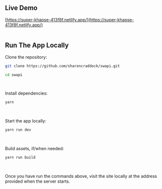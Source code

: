 ## Live Demo

[https://super-khapse-413f8f.netlify.app/](https://super-khapse-413f8f.netlify.app/)
<br />
<br />

## Run The App Locally

Clone the repository:
```sh
git clone https://github.com/sharoncraddock/swapi.git
```

```sh
cd swapi
```
<br />

Install dependencies:
```sh
yarn
```
<br />

Start the app locally:
```sh
yarn run dev
```
<br />

Build assets, if/when needed:
```sh
yarn run build
```
<br />

Once you have run the commands above, visit the site locally at the address provided when the server starts.
